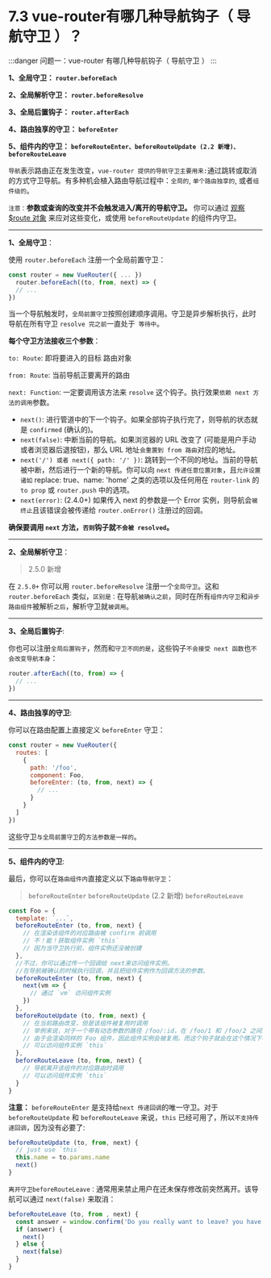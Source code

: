 # 7.3 vue-router有哪几种导航钩子（ 导航守卫 ）？

:::danger 问题一：vue-router 有哪几种导航钩子（ 导航守卫 ）
:::

**1、全局守卫： `router.beforeEach`**

**2、全局解析守卫： `router.beforeResolve`**

**3、全局后置钩子： `router.afterEach`**

**4、路由独享的守卫： `beforeEnter`**

**5、组件内的守卫： `beforeRouteEnter、beforeRouteUpdate (2.2 新增)、beforeRouteLeave`**

`导航`表示路由正在发生改变，`vue-router 提供的导航守卫主要用来:`通过跳转或取消的方式守卫导航。有多种机会植入路由导航过程中：`全局的`, `单个路由独享的`, 或者`组件级的`。

`注意：`**参数或查询的改变并不会触发进入/离开的导航守卫。** 你可以通过 [观察 $route 对象]() 来应对这些变化，或使用 `beforeRouteUpdate` 的组件内守卫。
___

**1、全局守卫**：

使用 `router.beforeEach` 注册一个全局前置守卫：

```js
const router = new VueRouter({ ... })
  router.beforeEach((to, from, next) => {
  // ...
})
```

当一个导航触发时，`全局前置守卫`按照创建顺序调用。守卫是异步解析执行，此时导航在所有守卫 `resolve 完之前`一直处于` 等待中`。

**每个守卫方法接收三个参数**：

`to: Route`: 即将要进入的目标 路由对象

`from: Route`: 当前导航正要离开的路由

`next: Function`: 一定要调用该方法来 `resolve` 这个钩子。执行效果`依赖 next 方法的调用`参数。

* `next()`: 进行管道中的下一个钩子。如果全部钩子执行完了，则导航的状态就是 `confirmed` (确认的)。
* `next(false)`: 中断当前的导航。如果浏览器的 URL 改变了 (可能是用户手动或者浏览器后退按钮)，那么 URL 地址`会重置到 from 路由`对应的地址。
* `next('/') 或者 next({ path: '/' })`: 跳转到一个不同的地址。当前的导航被中断，然后进行一个新的导航。你可以向 `next 传递任意位置对象`，且`允许设置诸如` replace: true、name: 'home' 之类的选项以及任何用在 `router-link` 的 `to prop` 或 `router.push` 中的选项。
* `next(error)`: (2.4.0+) 如果传入 next 的参数是一个 Error 实例，则导航会`被终止`且该错误会被传递给 `router.onError()` 注册过的回调。

**确保要调用 `next` 方法，`否则`钩子就`不会被 resolved`。**
___

**2、全局解析守卫**：

> 2.5.0 新增

在 `2.5.0+` 你可以用 `router.beforeResolve` 注册一个`全局守卫`。这和 `router.beforeEach` 类似，`区别是：`在导航`被确认之前`，同时在所有`组件内守卫`和`异步路由组件`被解析`之后`，解析守卫就`被调用`。
___

**3、全局后置钩子**:

你也可以注册`全局后置钩子`，然而和`守卫不同的是`，这些钩子`不会接受 next 函数`也`不会改变导航本身`：

```js
router.afterEach((to, from) => {
  // ...
})
```

___

**4、路由独享的守卫**:

你可以在路由配置上直接定义 `beforeEnter` 守卫：

```js
const router = new VueRouter({
  routes: [
    {
      path: '/foo',
      component: Foo,
      beforeEnter: (to, from, next) => {
        // ...
      }
    }
  ]
})
```

这些守卫`与全局前置守卫`的`方法参数是一样的`。
___

**5、组件内的守卫**:

最后，你可以在`路由组件内`直接定义以下`路由导航守卫`：
> `beforeRouteEnter`
> `beforeRouteUpdate` (2.2 新增)
> `beforeRouteLeave`

```js
const Foo = {
  template: `...`,
  beforeRouteEnter (to, from, next) {
    // 在渲染该组件的对应路由被 confirm 前调用
    // 不！能！获取组件实例 `this`
    // 因为当守卫执行前，组件实例还没被创建
  },
  //不过，你可以通过传一个回调给 next来访问组件实例。
  //在导航被确认的时候执行回调，并且把组件实例作为回调方法的参数。
  beforeRouteEnter (to, from, next) {
    next(vm => {
      // 通过 `vm` 访问组件实例
    })
  },
  beforeRouteUpdate (to, from, next) {
    // 在当前路由改变，但是该组件被复用时调用
    // 举例来说，对于一个带有动态参数的路径 /foo/:id，在 /foo/1 和 /foo/2 之间跳转的时候，
    // 由于会渲染同样的 Foo 组件，因此组件实例会被复用。而这个钩子就会在这个情况下被调用。
    // 可以访问组件实例 `this`
  },
  beforeRouteLeave (to, from, next) {
    // 导航离开该组件的对应路由时调用
    // 可以访问组件实例 `this`
  }
}
```

**注意：** `beforeRouteEnter` 是支持给`next 传递回调`的唯一守卫。对于`beforeRouteUpdate` 和 `beforeRouteLeave` 来说，`this` 已经可用了，所以`不支持传递回调`，因为没有必要了:

```js
beforeRouteUpdate (to, from, next) {
  // just use `this`
  this.name = to.params.name
  next()
}
```

`离开守卫beforeRouteLeave：`通常用来禁止用户在还未保存修改前突然离开。该导航可以通过 `next(false)` 来取消：

```js
beforeRouteLeave (to, from , next) {
  const answer = window.confirm('Do you really want to leave? you have unsaved changes!')
  if (answer) {
    next()
  } else {
    next(false)
  }
}
```